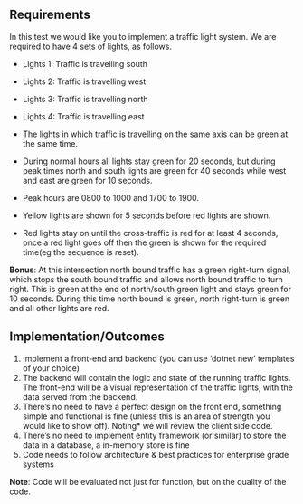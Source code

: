 ## Requirements
In this test we would like you to implement a traffic light system. We are required to have 4 sets of lights, as follows. 

- Lights 1: Traffic is travelling south 
- Lights 2: Traffic is travelling west 
- Lights 3: Traffic is travelling north
- Lights 4: Traffic is travelling east

- The lights in which traffic is travelling on the same axis can be green at the same time. 
- During normal hours all lights stay green for 20 seconds, but during peak times north and south lights are green for 40 seconds while west and east are green for 10 seconds. 
- Peak hours are 0800 to 1000 and 1700 to 1900. 
- Yellow lights are shown for 5 seconds before red lights are shown. 
- Red lights stay on until the cross-traffic is red for at least 4 seconds, once a red light goes off then the green is shown for the required time(eg the sequence is reset). 

**Bonus**: At this intersection north bound traffic has a green right-turn signal, which stops the south bound traffic and allows north bound traffic to turn right. This is green at the end of north/south green light and stays green for 10 seconds. During this time north bound is green, north right-turn is green and all other lights are red. 

## Implementation/Outcomes
1. Implement a front-end and backend (you can use ‘dotnet new’ templates of your choice)
2. The backend will contain the logic and state of the running traffic lights. The front-end will be a visual representation of the traffic lights, with the data served from the backend. 
3. There’s no need to have a perfect design on the front end, something simple and functional is fine (unless this is an area of strength you would like to show off). Noting* we will review the client side code.
4. There’s no need to implement entity framework (or similar) to store the data in a database, a in-memory store is fine
5. Code needs to follow architecture & best practices for enterprise grade systems

**Note**: Code will be evaluated not just for function, but on the quality of the code.
